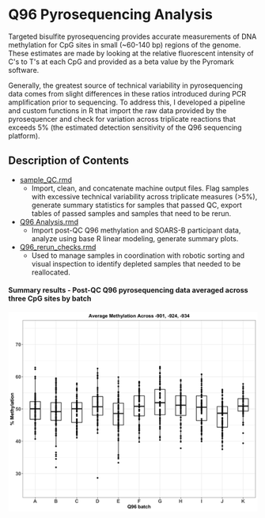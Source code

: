 # Q96 Pyrosequencing Analysis

Targeted bisulfite pyrosequencing provides accurate measurements of DNA methylation for CpG sites in small (~60-140 bp) regions of the genome. These estimates are made by looking at the relative fluorescent intensity of C's to T's at each CpG and provided as a beta value by the Pyromark software. 

Generally, the greatest source of technical variability in pyrosequencing data comes from slight differences in these ratios introduced during PCR amplification prior to sequencing. To address this, I developed a pipeline and custom functions in R that import the raw data provided by the pyrosequencer and check for variation across triplicate reactions that exceeds 5% (the estimated detection sensitivity of the Q96 sequencing platform). 

## Description of Contents
- [sample_QC.rmd](https://github.com/stephen-siecinski/SOARS-B/blob/main/Q96_pyrosequencing/sample_QC.rmd)
  -  Import, clean, and concatenate machine output files. Flag samples with excessive technical variability across triplicate measures (>5%), generate summary statistics for samples that passed QC, export tables of passed samples and samples that need to be rerun. 
- [Q96 Analysis.rmd](https://github.com/stephen-siecinski/SOARS-B/blob/main/Q96_pyrosequencing/Q96_analysis.rmd)
  - Import post-QC Q96 methylation and SOARS-B participant data, analyze using base R linear modeling, generate summary plots.
- [Q96_rerun_checks.rmd](https://github.com/stephen-siecinski/SOARS-B/blob/main/Q96_pyrosequencing/Q96_rerun_checks.rmd)
  -  Used to manage samples in coordination with robotic sorting and visual inspection to identify depleted samples that needed to be reallocated.

#### Summary results - Post-QC Q96 pyrosequencing data averaged across three CpG sites by batch
<img src="https://github.com/stephen-siecinski/SOARS-B/blob/main/Q96_pyrosequencing/pyrosequencing_batch_average_meth_20210223.png" width=1000>
